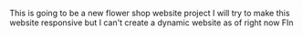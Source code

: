 This is going to be a new flower shop website project I will try to make this website responsive but I can't create a dynamic website as of right now
FIn

